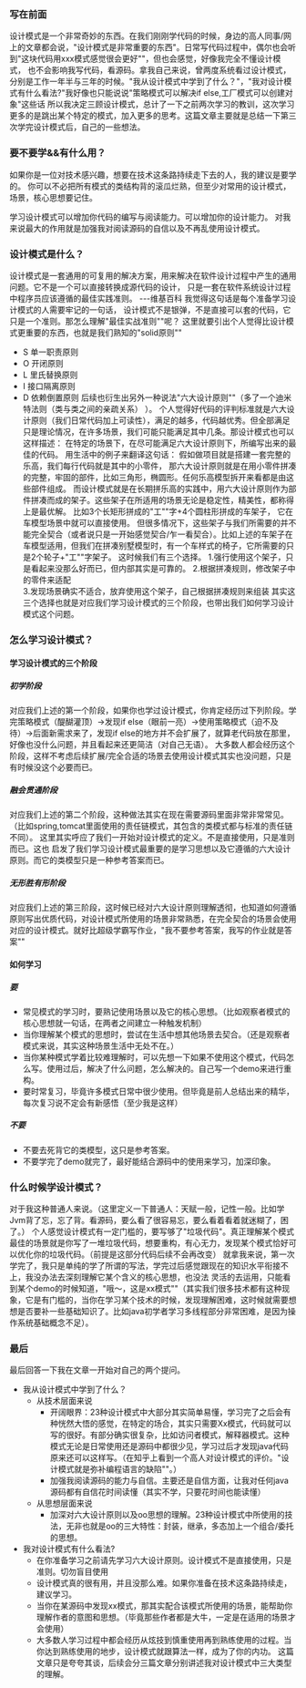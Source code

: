 ### 写在前面
设计模式是一个非常奇妙的东西。在我们刚刚学代码的时候，身边的高人同事/网上的文章都会说，"设计模式是非常重要的东西"。日常写代码过程中，偶尔也会听到"这块代码用xxx模式感觉很会更好""，但也会感觉，好像我完全不懂设计模式，
也不会影响我写代码，看源码。拿我自己来说，曾两度系统看过设计模式，分别是工作一年半与三年的时候。"我从设计模式中学到了什么？"，"我对设计模式有什么看法?"我好像也只能说说"策略模式可以解决if else,工厂模式可以创建对象"这些话
所以我决定三顾设计模式，总计了一下之前两次学习的教训，这次学习更多的是跳出某个特定的模式，加入更多的思考。这篇文章主要就是总结一下第三次学完设计模式后，自己的一些想法。
### 要不要学&&有什么用？
如果你是一位对技术感兴趣，想要在技术这条路持续走下去的人，我的建议是要学的。
你可以不必把所有模式的类结构背的滚瓜烂熟，但至少对常用的设计模式，场景，核心思想要记住。

学习设计模式可以增加你代码的编写与阅读能力。可以增加你的设计能力。
对我来说最大的作用就是加强我对阅读源码的自信以及不再乱使用设计模式。

### 设计模式是什么？
设计模式是一套通用的可复用的解决方案，用来解决在软件设计过程中产生的通用问题。它不是一个可以直接转换成源代码的设计，
只是一套在软件系统设计过程中程序员应该遵循的最佳实践准则。  ---维基百科
我觉得这句话是每个准备学习设计模式的人需要牢记的一句话，
设计模式不是银弹，不是直接可以套的代码，它只是一个准则。那怎么理解"最佳实战准则""呢？
这里就要引出个人觉得比设计模式更重要的东西，也就是我们熟知的"solid原则""

- S 单一职责原则
- O 开闭原则
- L 里氏替换原则
- I 接口隔离原则
- D 依赖倒置原则
后续也衍生出另外一种说法"六大设计原则""（多了一个迪米特法则（类与类之间的亲疏关系） ）。
个人觉得好代码的评判标准就是六大设计原则（我们日常代码加上可读性），满足的越多，代码越优秀。但全部满足只是理论情况，在许多场景，我们可能只能满足其中几条。那设计模式也可以这样描述：
在特定的场景下，在尽可能满足六大设计原则下，所编写出来的最佳的代码。
用生活中的例子来翻译这句话：
假如做项目就是搭建一套完整的乐高，我们每行代码就是其中的小零件，
那六大设计原则就是在用小零件拼凑的完整，牢固的部件，比如三角形，椭圆形。任何乐高模型拆开来看都是由这些部件组成。
而设计模式就是在长期拼乐高的实践中，用六大设计原则作为部件拼凑而成的架子。这些架子在所适用的场景无论是稳定性，精美性，都称得上是最优解。
比如3个长矩形拼成的"工""字+4个圆柱形拼成的车架子， 它在车模型场景中就可以直接使用。
但很多情况下，这些架子与我们所需要的并不能完全契合（或者说只是一开始感觉契合/乍一看契合）。比如上述的车架子在车模型适用，但我们在拼凑别墅模型时，有一个车样式的椅子，它所需要的只是2个轮子+"工""字架子。
这时候我们有三个选择。
1.强行使用这个架子，只是看起来没那么好而已，但内部其实是可靠的。 
2.根据拼凑规则，修改架子中的零件来适配  
3.发现场景确实不适合，放弃使用这个架子，自己根据拼凑规则来组装
其实这三个选择也就是对应我们学习设计模式的三个阶段，也带出我们如何学习设计模式这个问题。
### 怎么学习设计模式？
#### 学习设计模式的三个阶段
##### 初学阶段
对应我们上述的第一个阶段，如果你也学过设计模式，你肯定经历过下列阶段。学完策略模式（醍醐灌顶）->发现if else（眼前一亮）->使用策略模式（迫不及待）->后面新需求来了，发现if else的地方并不会扩展了，就算老代码放在那里，好像也没什么问题，并且看起来还更简洁（对自己无语）。
大多数人都会经历这个阶段，这样不考虑后续扩展/完全合适的场景去使用设计模式其实也没问题，只是有时候没这个必要而已。
##### 融会贯通阶段
对应我们上述的第二个阶段，这种做法其实在现在需要源码里面非常非常常见。（比如spring,tomcat里面使用的责任链模式，其包含的类模式都与标准的责任链不同）。
这里其实呼应了我们一开始对设计模式的定义。不是直接使用，只是准则而已。这也
启发了我们学习设计模式最重要的是学习思想以及它遵循的六大设计原则。而它的类模型只是一种参考答案而已。
##### 无形胜有形阶段
对应我们上述的第三阶段，这时候已经对六大设计原则理解透彻，也知道如何遵循原则写出优质代码，对设计模式所使用的场景非常熟悉，在完全契合的场景会使用对应的设计模式。就好比超级学霸写作业，"我不要参考答案，我写的作业就是答案""
#### 如何学习
##### 要
- 常见模式的学习时，要熟记使用场景以及它的核心思想。（比如观察者模式的核心思想就一句话，在两者之间建立一种触发机制）
- 当你理解某个模式的思想时，尝试在生活中想其他场景去契合。（还是观察者模式来说，其实这种场景生活中无处不在。）
- 当你某种模式学着比较难理解时，可以先想一下如果不使用这个模式，代码怎么写。使用过后，解决了什么问题，怎么解决的。自己写一个demo来进行重构。
- 要时常复习，毕竟许多模式日常中很少使用。但毕竟是前人总结出来的精华，每次复习说不定会有新感悟（至少我是这样）
##### 不要
- 不要去死背它的类模型，这只是参考答案。
- 不要学完了demo就完了，最好能结合源码中的使用来学习，加深印象。

### 什么时候学设计模式？
对于我这种普通人来说。（这里定义一下普通人：天赋一般，记性一般。比如学Jvm背了忘，忘了背。看源码，要么看了很容易忘，要么看着看着就迷糊了，困了。）
个人感觉设计模式有一定门槛的，要写够了"垃圾代码"。真正理解某个模式最佳的场景就是你写了一堆垃圾代码，想要重构，有心无力，发现某个模式恰好可以优化你的垃圾代码。（前提是这部分代码后续不会再改变）
就拿我来说，第一次学完了，我只是单纯的学了所谓的写法，学完过后感觉跟现在的知识水平衔接不上，我没办法去深刻理解它某个含义的核心思想，也没法
灵活的去运用，只能看到某个demo的时候知道，"哦～，这是xx模式""（其实我们很多技术都有这种现象，它是有门槛的，当你在学习某个技术的时候，发现理解困难，这时候就需要想想是否要补一些基础知识了。比如java初学者学习多线程部分非常困难，是因为操作系统基础概念不足）。



### 最后
最后回答一下我在文章一开始对自己的两个提问。
- 我从设计模式中学到了什么？
  - 从技术层面来说
    - 开阔眼界：23种设计模式中大部分其实简单易懂，学习完了之后会有种恍然大悟的感觉，在特定的场合，其实只需要Xx模式，代码就可以写的很好。有部分确实很复杂，比如访问者模式，解释器模式。这种模式无论是日常使用还是源码中都很少见，学习过后才发现java代码原来还可以这样写。（在知乎上看到一个高人对设计模式的评价。"设计模式就是弥补编程语言的缺陷""。）
    - 加强我阅读源码的能力与自信。主要还是自信方面，让我对任何java源码都有自信花时间读懂（其实不学，只要花时间也能读懂）
  - 从思想层面来说
    - 加深对六大设计原则以及oo思想的理解。23种设计模式中所使用的技法，无非也就是oo的三大特性：封装，继承，多态加上一个组合/委托的思想。
- 我对设计模式有什么看法?
  - 在你准备学习之前请先学习六大设计原则。设计模式不是直接使用，只是准则。切勿盲目使用
  - 设计模式真的很有用，并且没那么难。如果你准备在技术这条路持续走，建议学习。
  - 当你在某源码中发现xx模式，那其实配合该模式所使用的场景，能帮助你理解作者的意图和思想。（毕竟那些作者都是大牛，一定是在适用的场景才会使用）
  - 大多数人学习过程中都会经历从炫技到慎重使用再到熟练使用的过程。当你达到熟练使用的地步，设计模式就跟算法一样，成为了你的内功。
这篇文章只是夸夸其谈，后续会分三篇文章分别讲述我对设计模式中三大类型的理解。